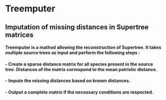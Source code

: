 # Treemputer

## Imputation of missing distances in Supertree matrices

#### Treemputer is a mathod allowing the reconstruction of Supertree. It takes multiple source trees as input and perform the following steps :
####    - Create a sparse distance matrix for all species present in the source tree. Distances of the matrix correspond to the mean patristic distance.
####    - Impute the missing distances based on known distances.
####    - Output a complete matrix if the necessary conditions are respected.
